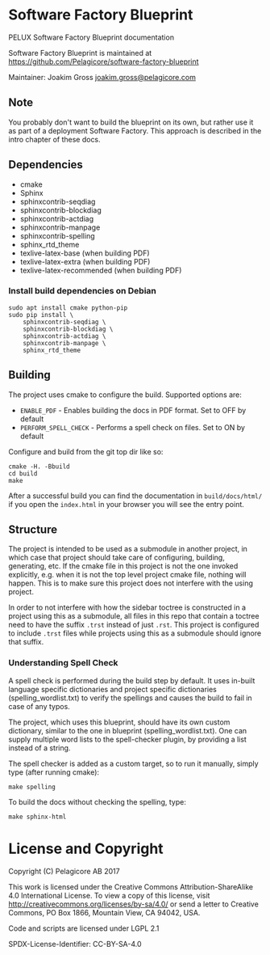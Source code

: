 
# Software Factory Blueprint
PELUX Software Factory Blueprint documentation

Software Factory Blueprint is maintained at https://github.com/Pelagicore/software-factory-blueprint

Maintainer: Joakim Gross <joakim.gross@pelagicore.com>

## Note
You probably don't want to build the blueprint on its own, but rather use it as part of a deployment
Software Factory. This approach is described in the intro chapter of these docs.

## Dependencies
* cmake
* Sphinx
* sphinxcontrib-seqdiag
* sphinxcontrib-blockdiag
* sphinxcontrib-actdiag
* sphinxcontrib-manpage
* sphinxcontrib-spelling
* sphinx\_rtd\_theme
* texlive-latex-base (when building PDF)
* texlive-latex-extra (when building PDF)
* texlive-latex-recommended (when building PDF)

###  Install build dependencies on Debian

```
sudo apt install cmake python-pip
sudo pip install \
    sphinxcontrib-seqdiag \
    sphinxcontrib-blockdiag \
    sphinxcontrib-actdiag \
    sphinxcontrib-manpage \
    sphinx_rtd_theme
```

## Building
The project uses cmake to configure the build. Supported options are:

* `ENABLE_PDF` - Enables building the docs in PDF format. Set to OFF by default
* `PERFORM_SPELL_CHECK` - Performs a spell check on files. Set to ON by default

Configure and build from the git top dir like so:

    cmake -H. -Bbuild
    cd build
    make

After a successful build you can find the documentation in `build/docs/html/`
if you open the `index.html` in your browser you will see the entry point.

## Structure
The project is intended to be used as a submodule in another project, in
which case that project should take care of configuring, building, generating,
etc. If the cmake file in this project is not the one invoked explicitly,
e.g. when it is not the top level project cmake file, nothing will happen. This
is to make sure this project does not interfere with the using project.

In order to not interfere with how the sidebar toctree is constructed in a
project using this as a submodule, all files in this repo that contain a
toctree need to have the suffix `.trst` instead of just `.rst`. This project
is configured to include `.trst` files while projects using this as a
submodule should ignore that suffix.

### Understanding Spell Check
A spell check is performed during the build step by default. It uses in-built
language specific dictionaries and project specific dictionaries
(spelling_wordlist.txt) to verify the spellings and causes the build to fail in
case of any typos.

The project, which uses this blueprint, should have its own custom dictionary,
similar to the one in blueprint (spelling_wordlist.txt). One can supply
multiple word lists to the spell-checker plugin, by providing a list instead
of a string.

The spell checker is added as a custom target, so to run it manually, simply
type (after running cmake):

    make spelling

To build the docs without checking the spelling, type:

    make sphinx-html

# License and Copyright
Copyright (C) Pelagicore AB 2017

This work is licensed under the Creative Commons
Attribution-ShareAlike 4.0 International License. To view a copy of
this license, visit http://creativecommons.org/licenses/by-sa/4.0/ or
send a letter to Creative Commons, PO Box 1866, Mountain View, CA
94042, USA.

Code and scripts are licensed under LGPL 2.1

SPDX-License-Identifier: CC-BY-SA-4.0

